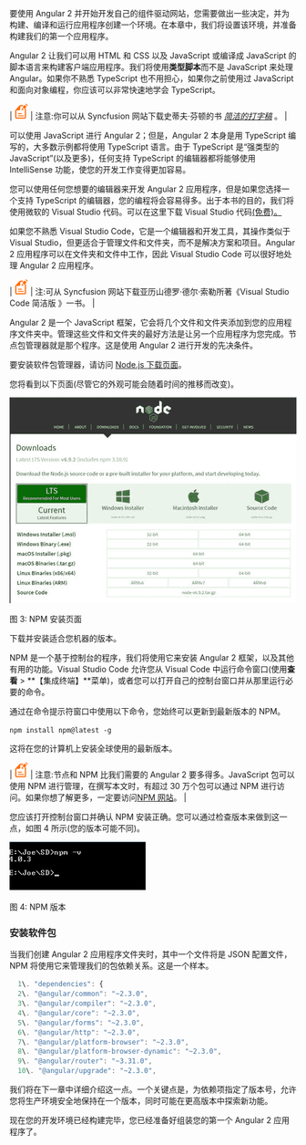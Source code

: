 要使用 Angular 2 并开始开发自己的组件驱动网站，您需要做出一些决定，并为构建、编译和运行应用程序创建一个环境。在本章中，我们将设置该环境，并准备构建我们的第一个应用程序。

Angular 2 让我们可以用 HTML 和 CSS 以及 JavaScript 或编译成 JavaScript 的脚本语言来构建客户端应用程序。我们将使用**类型脚本**而不是 JavaScript 来处理 Angular。如果你不熟悉 TypeScript 也不用担心，如果你之前使用过 JavaScript 和面向对象编程，你应该可以非常快速地学会 TypeScript。

| ![](img/00003.gif) | 注意:你可以从 Syncfusion 网站下载史蒂夫·芬顿的书 [*简洁的打字稿*](https://www.syncfusion.com/resources/techportal/details/ebooks/typescript) 。 |

可以使用 JavaScript 进行 Angular 2；但是，Angular 2 本身是用 TypeScript 编写的，大多数示例都将使用 TypeScript 语言。由于 TypeScript 是“强类型的 JavaScript”(以及更多)，任何支持 TypeScript 的编辑器都将能够使用 IntelliSense 功能，使您的开发工作变得更加容易。

您可以使用任何您想要的编辑器来开发 Angular 2 应用程序，但是如果您选择一个支持 TypeScript 的编辑器，您的编程将会容易得多。出于本书的目的，我们将使用微软的 Visual Studio 代码。可以在这里下载 Visual Studio 代码[(免费)。](https://code.visualstudio.com/Download)

如果您不熟悉 Visual Studio Code，它是一个编辑器和开发工具，其操作类似于 Visual Studio，但更适合于管理文件和文件夹，而不是解决方案和项目。Angular 2 应用程序可以在文件夹和文件中工作，因此 Visual Studio Code 可以很好地处理 Angular 2 应用程序。

| ![](img/00003.gif) | 注:可从 Syncfusion 网站下载亚历山德罗·德尔·索勒所著《Visual Studio Code 简洁版 》一书。 |

Angular 2 是一个 JavaScript 框架，它会将几个文件和文件夹添加到您的应用程序文件夹中。管理这些文件和文件夹的最好方法是让另一个应用程序为您完成。节点包管理器就是那个程序。这是使用 Angular 2 进行开发的先决条件。

要安装软件包管理器，请访问 [Node.js 下载页面](https://nodejs.org/en/download/)。

您将看到以下页面(尽管它的外观可能会随着时间的推移而改变)。

![](img/00006.jpeg)

图 3: NPM 安装页面

下载并安装适合您机器的版本。

NPM 是一个基于控制台的程序，我们将使用它来安装 Angular 2 框架，以及其他有用的功能。Visual Studio Code 允许您从 Visual Code 中运行命令窗口(使用**查看** > **【集成终端】**菜单)，或者您可以打开自己的控制台窗口并从那里运行必要的命令。

通过在命令提示符窗口中使用以下命令，您始终可以更新到最新版本的 NPM。

`npm install npm@latest -g`

这将在您的计算机上安装全球使用的最新版本。

| ![](img/00003.gif) | 注意:节点和 NPM 比我们需要的 Angular 2 要多得多。JavaScript 包可以使用 NPM 进行管理，在撰写本文时，有超过 30 万个包可以通过 NPM 进行访问。如果你想了解更多，一定要访问[NPM 网站](https://www.npmjs.com/)。 |

您应该打开控制台窗口并确认 NPM 安装正确。您可以通过检查版本来做到这一点，如图 4 所示(您的版本可能不同)。

![](img/00007.gif)

图 4: NPM 版本

### 安装软件包

当我们创建 Angular 2 应用程序文件夹时，其中一个文件将是 JSON 配置文件，NPM 将使用它来管理我们的包依赖关系。这是一个样本。

```js
  1\. "dependencies": {
  2\. "@angular/common": "~2.3.0",
  3\. "@angular/compiler": "~2.3.0",
  4\. "@angular/core": "~2.3.0",
  5\. "@angular/forms": "~2.3.0",
  6\. "@angular/http": "~2.3.0",
  7\. "@angular/platform-browser": "~2.3.0",
  8\. "@angular/platform-browser-dynamic": "~2.3.0",
  9\. "@angular/router": "~3.31.0",
  10\. "@angular/upgrade": "~2.3.0",

```

我们将在下一章中详细介绍这一点。一个关键点是，为依赖项指定了版本号，允许您将生产环境安全地保持在一个版本，同时可能在更高版本中探索新功能。

现在您的开发环境已经构建完毕，您已经准备好组装您的第一个 Angular 2 应用程序了。
